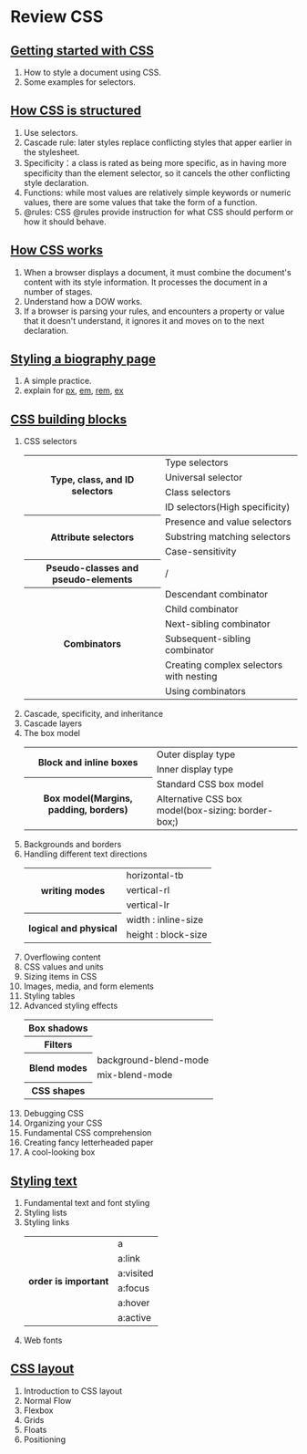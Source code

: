 <h1>Review CSS</h1>

<h2><a href="https://developer.mozilla.org/en-US/docs/Learn/CSS/First_steps/Getting_started">Getting started with CSS</a></h2>
<ol>
<li>How to style a document using CSS.</li>
<li>Some examples for selectors.</li>
</ol>

<h2><a href="https://developer.mozilla.org/en-US/docs/Learn/CSS/First_steps/How_CSS_is_structured">How CSS is structured</a></h2>
<ol>
<li>Use selectors.</li>
<li>Cascade rule: later styles replace conflicting styles that apper earlier in the stylesheet.</li>
<li>Specificity：a class is rated as being more specific, as in having more specificity than the element selector, so it cancels the other conflicting style declaration.</li>
<li>Functions: while most values are relatively simple keywords or numeric values, there are some values that take the form of a function.</li>
<li>@rules: CSS @rules provide instruction for what CSS should perform or how it should behave.</li>
</ol>


<h2><a href="https://developer.mozilla.org/en-US/docs/Learn/CSS/First_steps/How_CSS_works">How CSS works</a></h2>
<ol>
<li>When a browser displays a document, it must combine the document's content with its style information. It processes the document in a number of stages.</li>
<li>Understand how a DOW works.</li>
<li>If a browser is parsing your rules, and encounters a property or value that it doesn't understand, it ignores it and moves on to the next declaration.</li>
</ol>

<h2><a href="https://developer.mozilla.org/en-US/docs/Learn/CSS/First_steps/Styling_a_biography_page">Styling a biography page</a></h2>
<ol>
<li>A simple practice.</li>
<li>explain for <a href="https://developer.mozilla.org/en-US/docs/Web/CSS/font-size#pixels">px</a>, <a href="https://developer.mozilla.org/en-US/docs/Web/CSS/font-size#ems">em</a>, <a href="https://developer.mozilla.org/en-US/docs/Web/CSS/font-size#rems">rem</a>, <a href="https://developer.mozilla.org/en-US/docs/Web/CSS/font-size#ex">ex</a></li>
</ol>


<h2><a href="https://developer.mozilla.org/en-US/docs/Learn/CSS/Building_blocks">CSS building blocks</a></h2>

<ol>
<li>CSS selectors</li>
<table>
    <tr>
        <th rowspan="4">Type, class, and ID selectors</th>
        <td>Type selectors</td>
    </tr>
    <tr>
        <td>Universal selector</td>
    </tr>
    <tr>
        <td>Class selectors</td>
    </tr>
    <tr>
        <td>ID selectors(High specificity)</td>
    </tr>
    <tr>
        <th rowspan="3">Attribute selectors</th>
        <td>Presence and value selectors</td>
    </tr>
    <tr>
        <td>Substring matching selectors</td>
    </tr>
    <tr>
        <td>Case-sensitivity</td>
    </tr>
    <tr>
        <th rowspan="1">Pseudo-classes and pseudo-elements</th>
        <td>/</td>
    </tr>
    <tr>
        <th rowspan="6">Combinators</th>
        <td>Descendant combinator</td>
    </tr>
    <tr>
        <td>Child combinator</td>
    </tr>
    <tr>
        <td>Next-sibling combinator</td>
    </tr>
    <tr>
        <td>Subsequent-sibling combinator</td>
    </tr>
    <tr>
        <td>Creating complex selectors with nesting</td>
    </tr>
    <tr>
        <td>Using combinators</td>
    </tr>
</table>
<li>Cascade, specificity, and inheritance</li>
<li>Cascade layers</li>
<li>The box model</li>
<table>
    <tr>
        <th rowspan="2">Block and inline boxes</th>
        <td>Outer display type</td>
    </tr>
    <tr>
        <td>Inner display type</td>
    </tr>
    <tr>
        <th rowspan="2">Box model(Margins, padding, borders)</th>
        <td>Standard CSS box model</td>
    </tr>
    <tr>
        <td>Alternative CSS box model(box-sizing: border-box;)</td>
    </tr>
</table>
<li>Backgrounds and borders</li>
<li>Handling different text directions</li>
<table>
    <tr>
        <th rowspan="3">writing modes</th>
        <td>horizontal-tb</td>
    </tr>
    <tr>
        <td>vertical-rl</td>
    </tr>
    <tr>
        <td>vertical-lr</td>
    </tr>
    <tr>
        <th rowspan="2">logical and physical</th>
        <td>width : inline-size</td>
    </tr>
    <tr>
        <td>height : block-size</td>
    </tr>
</table>

<li>Overflowing content</li>
<li>CSS values and units</li>
<li>Sizing items in CSS</li>
<li>Images, media, and form elements</li>
<li>Styling tables</li>
<li>Advanced styling effects</li>
<table>
    <tr>
        <th>Box shadows</th>
    </tr>
    <tr>
        <th>Filters</th>
    </tr>
    <tr>
        <th rowspan="2">Blend modes</th>
        <td>background-blend-mode</td>
    </tr>
    <tr>
        <td>mix-blend-mode</td>
    </tr>
    <tr>
        <th>CSS shapes</th>
    </tr>
</table>
<li>Debugging CSS</li>
<li>Organizing your CSS</li>
<li>Fundamental CSS comprehension</li>
<li>Creating fancy letterheaded paper</li>
<li>A cool-looking box</li>
</ol>

<h2><a href="https://developer.mozilla.org/en-US/docs/Learn/CSS/Styling_text">Styling text</a></h2>
<ol>
<li>Fundamental text and font styling</li>
<li>Styling lists</li>
<li>Styling links</li>
<table>
    <tr>
        <th rowspan="6">order is important</th>
        <td>a</td>
    </tr>
    <tr>
        <td>a:link</td>
    </tr>
    <tr>
        <td>a:visited</td>
    </tr>
    <tr>
        <td>a:focus</td>
    </tr>
    <tr>
        <td>a:hover</td>
    </tr>
    <tr>
        <td>a:active</td>
    </tr>
</table>
<li>Web fonts</li>
</ol>

<h2><a href="https://developer.mozilla.org/en-US/docs/Learn/CSS/CSS_layout">CSS layout</a></h2>
<ol>
<li>Introduction to CSS layout</li>
<li>Normal Flow</li>
<li>Flexbox</li>
<li>Grids</li>
<li>Floats</li>
<li>Positioning</li>
</ol>